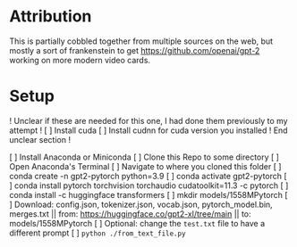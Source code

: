 # Attribution

This is partially cobbled together from multiple sources on the web, but mostly a sort of frankenstein to get https://github.com/openai/gpt-2 working on more modern video cards.

# Setup


! Unclear if these are needed for this one, I had done them previously to my attempt !
[ ] Install cuda <some version>
[ ] Install cudnn for cuda version you installed
! End unclear section !

[ ] Install Anaconda or Miniconda
[ ] Clone this Repo to some directory
[ ] Open Anaconda's Terminal
[ ] Navigate to where you cloned this folder
[ ] conda create -n gpt2-pytorch python=3.9
[ ] conda activate gpt2-pytorch
[ ] conda install pytorch torchvision torchaudio cudatoolkit=11.3 -c pytorch
[ ] conda install -c huggingface transformers
[ ] mkdir models/1558MPytorch
[ ] Download: config.json, tokenizer.json, vocab.json, pytorch_model.bin, merges.txt || from: https://huggingface.co/gpt2-xl/tree/main || to: models/1558MPytorch
[ ] Optional: change the `test.txt` file to have a different prompt
[ ] `python ./from_text_file.py`
